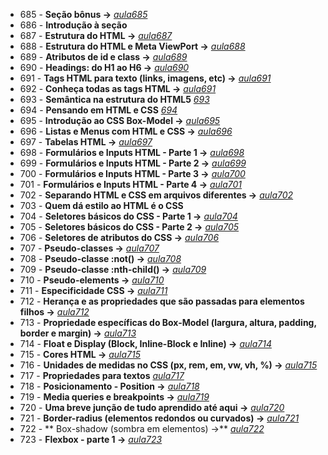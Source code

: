 - 685 - **Seção bônus ->** *[aula685](./aula685.md)*
- 686 - **Introdução à seção**
- 687 - **Estrutura do  HTML ->** *[aula687](./aula_html/)*
- 688 - **Estrutura do HTML e Meta ViewPort ->** *[aula688](./aula_html/)*
- 689 - **Atributos de id e class ->** *[aula689](./aula_html/)*
- 690 - **Headings: do H1 ao H6 ->** *[aula690](./aula_html/)*
- 691 - **Tags HTML para texto (links, imagens, etc) ->** *[aula691](./aula_html/)*
- 692 - **Conheça todas as tags HTML ->** *[aula691](./aula_html/)*
- 693 - **Semântica na estrutura do HTML5** *[693](./aula_html/aula693.html)*
- 694 - **Pensando em HTML e CSS** *[694](./aula_html/)*
- 695 - **Introdução ao CSS Box-Model ->** *[aula695](./aula_box_model/index.html)*
- 696 - **Listas e Menus com HTML e CSS ->** *[aula696](./aula_lista_menus/index.html)*
- 697 - **Tabelas HTML ->** *[aula697](./aula_tabelas/index.html)*
- 698 - **Formulários e Inputs HTML - Parte 1 ->** *[aula698](./aula_formulario_input/)*
- 699 - **Formulários e Inputs HTML - Parte 2 ->** *[aula699](./aula_formulario_input/)*
- 700 - **Formulários e Inputs HTML - Parte 3 ->** *[aula700](./aula_formulario_input/)*
- 701 - **Formulários e Inputs HTML - Parte 4 ->** *[aula701](./aula_formulario_input/)*
- 702 - **Separando HTML e CSS em arquivos diferentes ->** *[aula702](./aula702/)*
- 703 - **Quem dá estilo ao HTML é o CSS**
- 704 - **Seletores básicos do CSS - Parte 1 ->** *[aula704](./aula_seletores_css/)*
- 705 - **Seletores básicos do CSS - Parte 2 ->** *[aula705](./aula_seletores_css/)*
- 706 - **Seletores de atributos do CSS ->** *[aula706](./aula_seletores_css/)*
- 707 - **Pseudo-classes ->** *[aula707](./aula_pseudo_classes/)*
- 708 - **Pseudo-classe :not() ->** *[aula708](./aula_pseudo_classes/)*
- 709 - **Pseudo-classe :nth-child() ->** *[aula709](./aula_pseudo_classes/)*
- 710 - **Pseudo-elements ->** *[aula710](./aula_pseudo_elements/)*
- 711 - **Especificidade CSS ->** *[aula711](./aula_especificidade_css/)*
- 712 - **Herança e as propriedades que são passadas para elementos filhos ->** *[aula712](./herança_css/)*
- 713 - **Propriedade específicas do Box-Model (largura, altura, padding, border e margin) ->** *[aula713](./aula_propriedades_box_model/)*
- 714 - **Float e Display (Block, Inline-Block e Inline) ->** *[aula714](./aula_float_display/)*
- 715 - **Cores HTML ->** *[aula715](./aula_float_display/)*
- 716 - **Unidades de medidas no CSS (px, rem, em, vw, vh, %) ->** *[aula715](./aula_unidades_medidas/)*
- 717 - **Propriedades para textos** *[aula717](./aula_propriedades_textos/)*
- 718 - **Posicionamento - Position ->** *[aula718](./aula_posicionamento/)*
- 719 - **Media queries e breakpoints ->** *[aula719](./aula_media_queries/)*
- 720 - **Uma breve junção de tudo aprendido até aqui ->** *[aula720](./aula_720/)*
- 721 - **Border-radius (elementos redondos ou curvados) ->** *[aula721](./aula_border_radius/)*
- 722 - ** Box-shadow (sombra em elementos) ->** *[aula722](./aula_box_shadow/)*
- 723 - **Flexbox - parte 1 ->** *[aula723](./aula_flexbox/)*